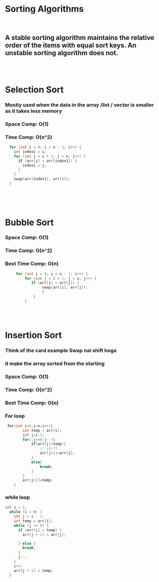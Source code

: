 # Sorting Algorithms
<br>

## A stable sorting algorithm maintains the relative order of the items with equal sort keys. An unstable sorting algorithm does not.
<br>
<br>

# Selection Sort

### Mostly used when the data in the array /list / vector is smaller as it takes less memory 
### Space Comp: O(1)
### Time Comp: O(n^2)
```cpp
  for (int i = 0; i < n - 1; i++) {
    int index1 = i;
    for (int j = i + 1; j < n; j++) {
      if (arr[j] < arr[index1]) {
        index1 = j;
      }
    }
    swap(arr[index1], arr[i]);
  }
```
##
<br>
<br>

# Bubble Sort

### Space Comp: O(1)
### Time Comp: O(n^2)
### Best Time Comp: O(n)


```cpp
     for (int i = 0; i < n - 1; i++) {
         for (int j = i + 1; j < n; j++) {
            if (arr[i] > arr[j]) {
                 swap(arr[i], arr[j]);
                 }
             }
         }
```
<br>
<br>

# Insertion Sort

### Think of the card example Swap nai shift hoga
### it make the array sorted from the starting
### Space Comp: O(1)
### Time Comp: O(n^2)
### Best Time Comp: O(n)

### For loop

```cpp
 for(int i=0;i<n;i++){
        int temp = arr[i];
        int j=i-1;
        for(;j>=0;j--){
            if(arr[j]>temp){
                // shift
                arr[j+1]=arr[j];
            }
            else{
                break;
            }
        }
        arr[j+1]=temp;
    }
```

### while loop

```cpp
int i = 1;
  while (i < n) {
    int j = i - 1;
    int temp = arr[i];
    while (j >= 0) {
      if (arr[j] > temp) {
        arr[j + 1] = arr[j];

      } else {
        break;
      }
      j--;
    }
    i++;
    arr[j + 1] = temp;
  }
```
